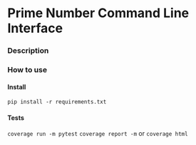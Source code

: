 # Prime Number Command Line Interface

### Description

### How to use
#### Install 
`pip install -r requirements.txt`
#### Tests
`coverage run -m pytest`
`coverage report -m` or `coverage html`
